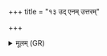 +++
title = "१३ उद् एनम् उत्तरम्"

+++
<details><summary>मूलम् (GR)</summary>

उद् एनम् उत्तरं नय-  
-अग्ने घृतेभिर् आहुतः ।  
सम् एनं वर्चसा सृज  
देवानां भागधा असत् ॥
</details>
